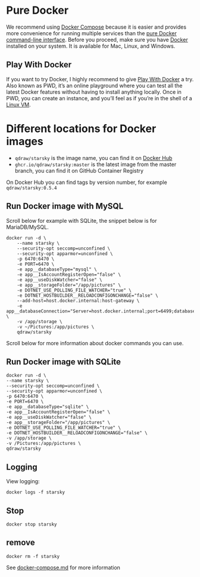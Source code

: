 # Pure Docker

We recommend using [Docker Compose](docker-compose.md) because it is easier and provides more convenience for
running multiple services than the [pure Docker command-line interface](https://docs.docker.com/engine/reference/commandline/cli/).
Before you proceed, make sure you have [Docker](https://store.docker.com/search?type=edition&offering=community)
installed on your system. It is available for Mac, Linux, and Windows.

## Play With Docker
If you want to try Docker, I highly recommend to give [Play With Docker](https://labs.play-with-docker.com/) a try. 
Also known as PWD, it’s an online playground where you can test all the latest Docker features 
without having to install anything locally. Once in PWD, you can create an instance, 
and you’ll feel as if you’re in the shell of a [Linux VM](https://www.linux.com/learn/why-when-and-how-use-virtual-machine).

# Different locations for Docker images

- `qdraw/starsky` is the image name, you can find it on [Docker Hub](https://hub.docker.com/r/qdraw/starsky)
- `ghcr.io/qdraw/starsky:master` is the latest image from the master branch, you can find it on GitHub Container Registry

On Docker Hub you can find tags by version number, for example `qdraw/starsky:0.5.4`

## Run Docker image with MySQL

Scroll below for example with SQLite, the snippet below is for MariaDB/MySQL.

```
docker run -d \
    --name starsky \
    --security-opt seccomp=unconfined \
    --security-opt apparmor=unconfined \
    -p 6470:6470 \
    -e PORT=6470 \
    -e app__databaseType="mysql" \
    -e app__IsAccountRegisterOpen="false" \
    -e app__useDiskWatcher="false" \
    -e app__storageFolder="/app/pictures" \
    -e DOTNET_USE_POLLING_FILE_WATCHER="true" \
    -e DOTNET_HOSTBUILDER__RELOADCONFIGONCHANGE="false" \
    --add-host=host.docker.internal:host-gateway \
    -e app__databaseConnection="Server=host.docker.internal;port=6499;database=starsky_db;uid=starsky_sql;pwd=change__this__password__please_this_unsafe" \
    -v /app/storage \
    -v ~/Pictures:/app/pictures \
    qdraw/starsky
```

Scroll below for more information about docker commands you can use.

## Run Docker image with SQLite

```
docker run -d \
--name starsky \
--security-opt seccomp=unconfined \
--security-opt apparmor=unconfined \
-p 6470:6470 \
-e PORT=6470 \
-e app__databaseType="sqlite" \
-e app__IsAccountRegisterOpen="false" \
-e app__useDiskWatcher="false" \
-e app__storageFolder="/app/pictures" \
-e DOTNET_USE_POLLING_FILE_WATCHER="true" \
-e DOTNET_HOSTBUILDER__RELOADCONFIGONCHANGE="false" \
-v /app/storage \
-v /Pictures:/app/pictures \
qdraw/starsky
```


## Logging

View logging:

```
docker logs -f starsky
```

## Stop

```
docker stop starsky
```

## remove

```
docker rm -f starsky
```


See [docker-compose.md](docker-compose.md) for more information